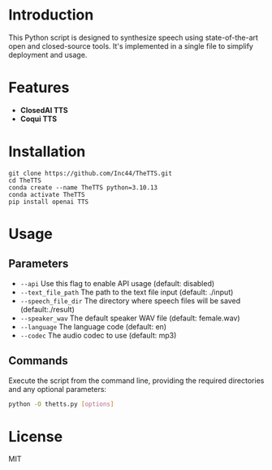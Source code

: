 # Introduction

This Python script is designed to synthesize speech using state-of-the-art open and closed-source tools. It's implemented in a single file to simplify deployment and usage.

# Features

- **ClosedAI TTS**
- **Coqui TTS**

# Installation

```
git clone https://github.com/Inc44/TheTTS.git
cd TheTTS
conda create --name TheTTS python=3.10.13
conda activate TheTTS
pip install openai TTS
```

# Usage

## Parameters

- `--api` Use this flag to enable API usage (default: disabled)
- `--text_file_path` The path to the text file input (default: ./input)
- `--speech_file_dir` The directory where speech files will be saved (default:./result)
- `--speaker_wav` The default speaker WAV file (default: female.wav)
- `--language` The language code (default: en)
- `--codec` The audio codec to use (default: mp3)

## Commands

Execute the script from the command line, providing the required directories and any optional parameters:

```bash
python -O thetts.py [options]
```

# License

MIT
